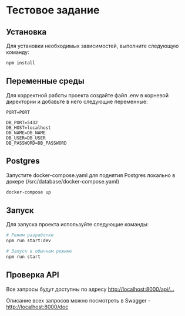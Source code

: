 # Тестовое задание

## Установка

Для установки необходимых зависимостей, выполните следующую команду:

```bash
npm install
```

## Переменные среды

Для корректной работы проекта создайте файл .env в корневой директории и добавьте в него следующие переменные:

```dotenv
PORT=PORT

DB_PORT=5432
DB_HOST=localhost
DB_NAME=DB_NAME
DB_USER=DB_USER
DB_PASSWORD=DB_PASSWORD

```

## Postgres

Запустите docker-compose.yaml для поднятия Postgres локально в докере (/src/database/docker-compose.yaml)

```bash
docker-compose up
```

## Запуск

Для запуска проекта используйте следующие команды:

```bash
# Режим разработки
npm run start:dev

# Запуск в обычном режиме
npm run start
```

## Проверка API

Все запросы будут доступны по адресу [http://localhost:8000/api/...](http://localhost:8000/api)

Описание всех запросов можно посмотреть в Swagger - [http://localhost:8000/doc](http://localhost:8000/doc)






